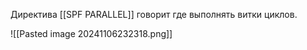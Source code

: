 
Директива [[SPF PARALLEL]] говорит где выполнять витки циклов.

![[Pasted image 20241106232318.png]]
